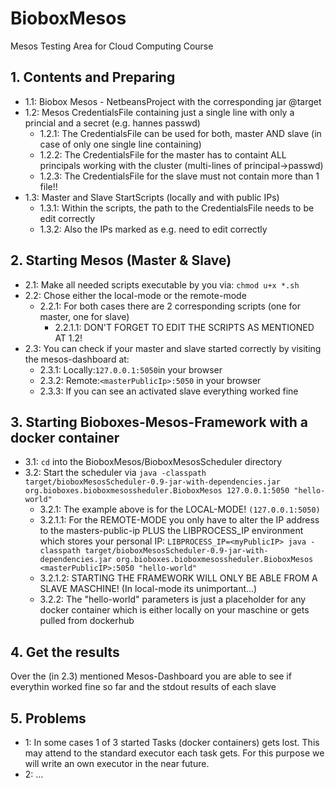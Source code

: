 # BioboxMesos
Mesos Testing Area for Cloud Computing Course

## 1. Contents and Preparing
* 1.1: Biobox Mesos - NetbeansProject with the corresponding jar @target
* 1.2: Mesos CredentialsFile containing just a single line with only a princial and a secret (e.g. hannes passwd)
  * 1.2.1: The CredentialsFile can be used for both, master AND slave (in case of only one single line containing)
  * 1.2.2: The CredentialsFile for the master has to containt ALL principals working with the cluster (multi-lines of principal->passwd)
  * 1.2.3: The CredentialsFile for the slave must not contain more than 1 file!!
* 1.3: Master and Slave StartScripts (locally and with public IPs)
  * 1.3.1: Within the scripts, the path to the CredentialsFile needs to be edit correctly
  * 1.3.2: Also the IPs marked as e.g. <myPublicIp> need to edit correctly
  
## 2. Starting Mesos (Master & Slave)
* 2.1: Make all needed scripts executable by you via: ``` chmod u+x *.sh ```
* 2.2: Chose either the local-mode or the remote-mode
  * 2.2.1: For both cases there are 2 corresponding scripts (one for master, one for slave)
    * 2.2.1.1: DON'T FORGET TO EDIT THE SCRIPTS AS MENTIONED AT 1.2!
* 2.3: You can check if your master and slave started correctly by visiting the mesos-dashboard at:
  * 2.3.1: Locally:``` 127.0.0.1:5050 ```in your browser
  * 2.3.2: Remote:``` <masterPublicIp>:5050 ``` in your browser
  * 2.3.3: If you can see an activated slave everything worked fine

## 3. Starting Bioboxes-Mesos-Framework with a docker container
* 3.1: ```cd``` into the BioboxMesos/BioboxMesosScheduler directory
* 3.2: Start the scheduler via ``` java -classpath target/bioboxMesosScheduler-0.9-jar-with-dependencies.jar org.bioboxes.bioboxmesossheduler.BioboxMesos 127.0.0.1:5050 "hello-world" ```
  * 3.2.1: The example above is for the LOCAL-MODE! ```(127.0.0.1:5050)```
  * 3.2.1.1: For the REMOTE-MODE you only have to alter the IP address to the masters-public-ip PLUS the LIBPROCESS_IP environment which stores your personal IP: ``` LIBPROCESS_IP=<myPublicIP> java -classpath target/bioboxMesosScheduler-0.9-jar-with-dependencies.jar org.bioboxes.bioboxmesossheduler.BioboxMesos <masterPublicIP>:5050 "hello-world" ```
  * 3.2.1.2: STARTING THE FRAMEWORK WILL ONLY BE ABLE FROM A SLAVE MASCHINE! (In local-mode its unimportant...)
  * 3.2.2: The "hello-world" parameters is just a placeholder for any docker container which is either locally on your maschine or gets pulled from dockerhub

## 4. Get the results
Over the (in 2.3) mentioned Mesos-Dashboard you are able to see if everythin worked fine so far and the stdout results of each slave

## 5. Problems
* 1: In some cases 1 of 3 started Tasks (docker containers) gets lost. This may attend to the standard executor each task gets. For this purpose we will write an own executor in the near future.
* 2: ...
